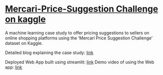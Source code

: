 # [Mercari-Price-Suggestion Challenge on kaggle](https://www.kaggle.com/competitions/mercari-price-suggestion-challenge)

A machine learning case study to offer pricing suggestions to sellers on online shopping platforms using the ‘Mercari Price Suggestion Challenge’ dataset on Kaggle.

Detailed blog explaining the case study: [link](https://rakshith-s.medium.com/mercari-price-suggestion-challenge-suggesting-product-prices-for-online-shopping-platforms-machine-learning-fa1f697caa56#fcb7)

Deployed Web App built using streamlit: [link](https://rak5hith-s-mercari-price-suggestion-streamlit-app-dhiz55.streamlit.app/)
Demo video of using the Web app: [link](https://youtu.be/n5zvROerYyk)
